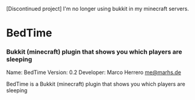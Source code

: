 [Discontinued project] I'm no longer using bukkit in my minecraft servers. 
# BedTime
### Bukkit (minecraft) plugin that shows you which players are sleeping
Name: BedTime
Version: 0.2
Developer: Marco Herrero <me@marhs.de>

BedTime is a Bukkit (minecraft) plugin that shows you which players are sleeping


 
